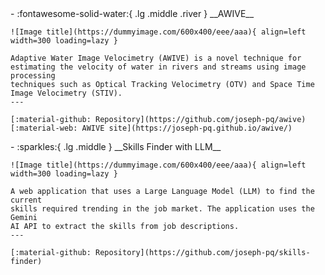 <div class="grid cards" markdown>
-   :fontawesome-solid-water:{ .lg .middle .river } __AWIVE__

    ![Image title](https://dummyimage.com/600x400/eee/aaa){ align=left width=300 loading=lazy }

    Adaptive Water Image Velocimetry (AWIVE) is a novel technique for
    estimating the velocity of water in rivers and streams using image processing
    techniques such as Optical Tracking Velocimetry (OTV) and Space Time
    Image Velocimetry (STIV).
    ---

    [:material-github: Repository](https://github.com/joseph-pq/awive)
    [:material-web: AWIVE site](https://joseph-pq.github.io/awive/)
</div>

<div class="grid cards" markdown>
-   :sparkles:{ .lg .middle } __Skills Finder with LLM__

    ![Image title](https://dummyimage.com/600x400/eee/aaa){ align=left width=300 loading=lazy }

    A web application that uses a Large Language Model (LLM) to find the current
    skills required trending in the job market. The application uses the Gemini
    AI API to extract the skills from job descriptions.
    ---

    [:material-github: Repository](https://github.com/joseph-pq/skills-finder)
</div>
